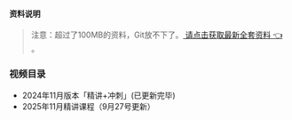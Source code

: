 #### 资料说明
> 注意：超过了100MB的资料，Git放不下了。[ 请点击获取最新全套资料 👈  ](https://91ke.cn/)。 


### 视频目录
 - 2024年11月版本「精讲+冲刺」(已更新完毕)
 - 2025年11月精讲课程（9月27号更新）
